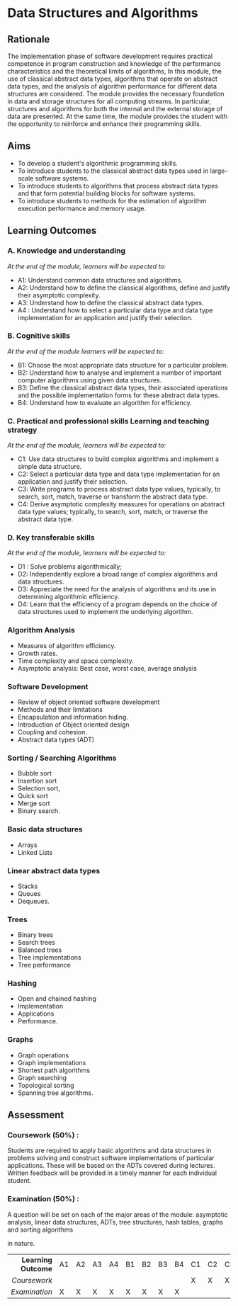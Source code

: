 # Data Structures and Algorithms

## Rationale

The implementation phase of software development requires practical competence in program construction and knowledge of the performance characteristics and the theoretical limits of algorithms, In this module, the use of classical abstract data types, algorithms that operate on abstract data types, and the analysis of algorithm performance for different data structures are considered. The module provides the necessary foundation in data and storage structures for all computing streams. In particular, structures and algorithms for both the internal and the external storage of data are presented. At the same time, the module provides the student with the opportunity to reinforce and enhance their programming skills.

## Aims

* To develop a student's algorithmic programming skills.
* To introduce students to the classical abstract data types used in large-scale software systems.
* To introduce students to algorithms that process abstract data types and that form potential building blocks for software systems.
* To introduce students to methods for the estimation of algorithm execution performance and memory usage.

## Learning Outcomes

### A. Knowledge and understanding

_At the end of the module, learners will be expected to:_

* A1:  Understand common data structures and algorithms.
* A2:  Understand how to define the classical algorithms, define and justify   their asymptotic complexity.
* A3: Understand how to define the classical abstract data types.
* A4 : Understand how to select a particular data type and data type implementation for an application and justify their selection.

### B. Cognitive skills

_At the end of the module learners will be expected to:_

* B1: Choose the most appropriate data structure for a particular problem.
* B2: Understand how to analyse and implement a number of important computer algorithms using given data structures.
* B3: Define the classical abstract data types, their associated operations and the possible implementation forms for these abstract data types.
* B4: Understand how to evaluate an algorithm for efficiency.

### C. Practical and professional skills Learning and teaching strategy

_At the end of the module, learners will be expected to:_

* C1: Use data structures to build complex algorithms and implement a simple data structure.
* C2: Select a particular data type and data type implementation for an application and justify their selection.
* C3: Write programs to process abstract data type values, typically, to search, sort, match, traverse or transform the abstract data type.
* C4: Derive asymptotic complexity measures for operations on abstract data type values; typically, to search, sort, match, or traverse the abstract data type.

### D. Key transferable skills

_At the end of the module, learners will be expected to:_

* D1 : Solve problems algorithmically;
* D2: Independently explore a broad range of complex algorithms and data structures.
* D3: Appreciate the need for the analysis of algorithms and its use in determining algorithmic efficiency.
* D4: Learn that the efficiency of a program depends on the choice of data structures used to implement the underlying algorithm.

### Algorithm Analysis

* Measures of algorithm efficiency. 
* Growth rates. 
* Time complexity and space complexity. 
* Asymptotic analysis: Best case, worst case, average analysis

### Software Development

* Review of object oriented software development
* Methods and their limitations
* Encapsulation and information hiding. 
* Introduction of Object oriented design
* Coupling and cohesion. 
* Abstract data types \(ADT\)

### Sorting / Searching Algorithms

* Bubble sort
* Insertion sort
* Selection sort,
* Quick sort
* Merge sort
* Binary search.

### Basic data structures

* Arrays 
* Linked Lists

### Linear abstract data types

* Stacks
* Queues
* Dequeues. 

### Trees

* Binary trees
* Search trees
* Balanced trees 
* Tree implementations
* Tree performance 

### Hashing

* Open and chained hashing
* Implementation
* Applications 
* Performance. 

### Graphs

* Graph operations
* Graph implementations
* Shortest path algorithms
* Graph searching 
* Topological sorting
* Spanning tree algorithms. 

## Assessment

### Coursework \(50%\) :

Students are required to apply basic algorithms and data structures in problems solving and construct software implementations of particular applications. These will be based on the ADTs covered during lectures. Written feedback will be provided in a timely manner for each individual student.

### Examination \(50%\) :

A question will be set on each of the major areas of the module: asymptotic analysis, linear data structures, ADTs, tree structures, hash tables, graphs and sorting algorithms

in nature.

|  |  |  |  |  |  |  |  |  |  |  |  |  |  |  |  |  |
| ---: | :--- | :--- | :--- | :--- | :--- | :--- | :--- | :--- | :--- | :--- | :--- | :--- | :--- | :--- | :--- | :--- |
| **Learning Outcome** | A1 | A2 | A3 | A4 | B1 | B2 | B3 | B4 | C1 | C2 | C3 | C4 | D1 | D2 | D3 | D4 |
| _Coursework_ |  |  |  |  |  |  |  |  | X | X | X | X | X | X | X | X |
| _Examination_ | X | X | X | X | X | X | X | X |  |  |  |  |  |  |  |  |

